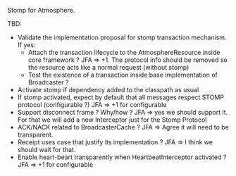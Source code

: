Stomp for Atmosphere.

TBD:
- Validate the implementation proposal for stomp transaction mechanism. If yes:
    - Attach the transaction lifecycle to the AtmosphereResource inside core framework ?
        JFA => +1. The protocol info should be removed so the resource acts like a normal request (without stomp)
    - Test the existence of a transaction inside base implementation of Broadcaster ?
- Activate stomp if dependency added to the classpath as usual
- If stomp activated, expect by default that all messages respect STOMP protocol (configurable ?)
   JFA => +1 for configurable
- Support disconnect frame ? Why/how ?
  JFA => yes we should support it. For that we will add a new Interceptor just for the Stomp Protocol
- ACK/NACK related to BroadcasterCache ?
  JFA => Agree it will need to be transparent.
- Receipt uses case that justify its implementation ?
  JFA => I think we should wait for that.
- Enable heart-beart transparently when HeartbeatInterceptor activated ?
  JFA => +1 for configurable
